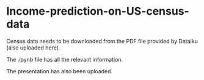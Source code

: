 # Income-prediction-on-US-census-data

Census data needs to be downloaded from the PDF file provided by Dataiku (also uploaded here).

The .ipynb file has all the relevant information.

The presentation has also been uploaded.
